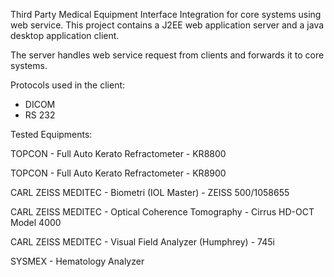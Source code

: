 Third Party Medical Equipment Interface Integration for core systems using web service.
This project contains a J2EE web application server and a java desktop application client.

The server handles web service request from clients and forwards it to core systems.

Protocols used in the client:
- DICOM
- RS 232

Tested Equipments:

TOPCON - Full Auto Kerato Refractometer - KR8800

TOPCON - Full Auto Kerato Refractometer - KR8900

CARL ZEISS MEDITEC - Biometri (IOL Master) - ZEISS 500/1058655

CARL ZEISS MEDITEC - Optical Coherence Tomography - Cirrus HD-OCT Model 4000

CARL ZEISS MEDITEC - Visual Field Analyzer (Humphrey) - 745i

SYSMEX - Hematology Analyzer